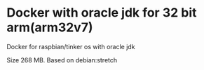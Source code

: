 # Docker with oracle jdk for 32 bit arm(arm32v7)
Docker for raspbian/tinker os with oracle jdk

Size 268 MB. Based on debian:stretch
